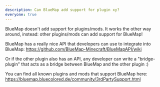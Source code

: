 ```yaml
---
description: Can BlueMap add support for plugin xy?
everyone: true
---
```


BlueMap doesn't add support for plugins/mods.
It works the other way around, instead: other plugins/mods can add support for BlueMap!

BlueMap has a really nice API that developers can use to integrate into BlueMap: <https://github.com/BlueMap-Minecraft/BlueMapAPI/wiki>

Or if the other plugin also has an API, any developer can write a "bridge-plugin" that acts as a bridge between BlueMap and the other plugin :)

You can find all known plugins and mods that support BlueMap here: <https://bluemap.bluecolored.de/community/3rdPartySupport.html>
